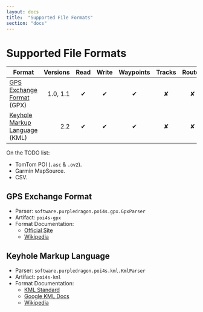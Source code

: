 ```yaml
---
layout: docs
title:  "Supported File Formats"
section: "docs"
---
```


# Supported File Formats

Format                                                    | Versions | Read | Write | Waypoints | Tracks | Routes
----------------------------------------------------------|---------:|:----:|:-----:|:---------:|:------:|:-------:
[GPS Exchange Format](#gps-exchange-format) (GPX)         | 1.0, 1.1 | ✔︎    | ✔︎    | ✔︎         | ✘      | ✘
[Keyhole Markup Language](#keyhole-markup-language) (KML) | 2.2      | ✔︎    | ✔︎    | ✔︎         | ✘      | ✘

On the TODO list:

* TomTom POI (`.asc` & `.ov2`).
* Garmin MapSource.
* CSV.

## GPS Exchange Format

* Parser: `software.purpledragon.poi4s.gpx.GpxParser`
* Artifact: `poi4s-gpx`
* Format Documentation:
  * [Official Site](http://www.topografix.com/gpx.asp)
  * [Wikipedia](https://en.wikipedia.org/wiki/GPS_Exchange_Format)

## Keyhole Markup Language

* Parser: `software.purpledragon.poi4s.kml.KmlParser`
* Artifact: `poi4s-kml`
* Format Documentation:
  * [KML Standard](http://www.opengeospatial.org/standards/kml/)
  * [Google KML Docs](https://developers.google.com/kml/documentation/)
  * [Wikipedia](https://en.wikipedia.org/wiki/Keyhole_Markup_Language)
